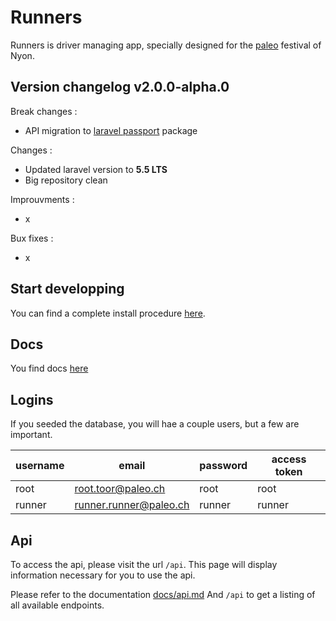 # Runners

Runners is driver managing app, specially designed for the [paleo](http://yeah.paleo.ch/) festival of Nyon.

## Version changelog **v2.0.0-alpha.0**

Break changes :
* API migration to [laravel passport](https://laravel.com/docs/5.5/passport) package

Changes :
* Updated laravel version to **5.5 LTS**
* Big repository clean

Improuvments :
* x

Bux fixes :
* x

## Start developping

You can find a complete install procedure [here](docs/install.md).

## Docs

You find docs [here](docs/readme.md)

## Logins

If you seeded the database, you will hae a couple users, but a few are important.


| username | email          | password | access token |
|----------|----------------|----------|--------------|
| root     | root.toor@paleo.ch     | root   | root   |
| runner   | runner.runner@paleo.ch | runner | runner |


## Api


To access the api, please visit the url `/api`. This page will display information necessary for you to use the api.

Please refer to the documentation [docs/api.md](docs/api.md)
And `/api` to get a listing of all available endpoints.
